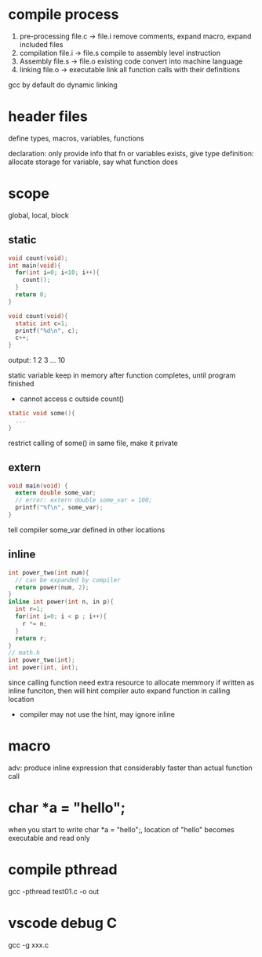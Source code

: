 # compile process
1. pre-processing
file.c -> file.i
remove comments, expand macro, expand included files
2. compilation
file.i -> file.s
compile to assembly level instruction
3. Assembly
file.s -> file.o
existing code convert into machine language
4. linking
file.o -> executable
link all function calls with their definitions

gcc by default do dynamic linking

# header files
define types, macros, variables, functions

declaration: only provide info that fn or variables exists, give type
definition: allocate storage for variable, say what function does

# scope
global, local, block

## static
```c
void count(void);
int main(void){
  for(int i=0; i<10; i++){
    count();
  }
  return 0;
}

void count(void){
  static int c=1;
  printf("%d\n", c);
  c++;
}
```
output: 1 2 3 ... 10

static variable keep in memory after function completes, until program finished
- cannot access c outside count()

```c
static void some(){
  ...
}
```
restrict calling of some() in same file, make it private

## extern
```c
void main(void) {
  extern double some_var;
  // error: extern double some_var = 100;
  printf("%f\n", some_var);
}
```
tell compiler some_var defined in other locations

## inline
```c
int power_two(int num){
  // can be expanded by compiler
  return power(num, 2);
}
inline int power(int n, in p){
  int r=1;
  for(int i=0; i < p ; i++){
    r *= n;
  }
  return r;
}
// math.h
int power_two(int);
int power(int, int);
```
since calling function need extra resource to allocate memmory
if written as inline funciton, then will hint compiler auto expand function in calling location
- compiler may not use the hint, may ignore inline


# macro
adv: produce inline expression that considerably faster than actual function call




#  char *a = "hello"; 
when you start to write char *a = "hello";, location of "hello" becomes executable
and read only

# compile pthread
gcc -pthread test01.c -o out

# vscode debug C
gcc -g xxx.c

